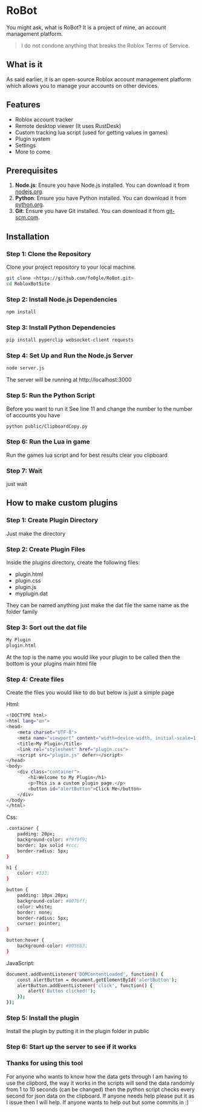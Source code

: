 # RoBot

You might ask, what is RoBot? It is a project of mine, an account management platform.

> I do not condone anything that breaks the Roblox Terms of Service.

## What is it

As said earlier, it is an open-source Roblox account management platform which allows you to manage your accounts on other devices.

## Features

- Roblox account tracker
- Remote desktop viewer (It uses RustDesk)
- Custom tracking lua script (used for getting values in games)
- Plugin system
- Settings
- More to come

## Prerequisites

1. **Node.js**: Ensure you have Node.js installed. You can download it from [nodejs.org](https://nodejs.org/).
2. **Python**: Ensure you have Python installed. You can download it from [python.org](https://www.python.org/).
3. **Git**: Ensure you have Git installed. You can download it from [git-scm.com](https://git-scm.com/).

## Installation

### Step 1: Clone the Repository
Clone your project repository to your local machine.
```sh
git clone <https://github.com/fo0gle/RoBot.git>
cd RobloxBotSite
```

### Step 2: Install Node.js Dependencies
```sh
npm install
```

### Step 3: Install Python Dependencies
```sh
pip install pyperclip websocket-client requests
```

### Step 4: Set Up and Run the Node.js Server
```sh
node server.js
```

The server will be running at http://localhost:3000

### Step 5: Run the Python Script

Before you want to run it See line 11 and change the number to the number of accounts you have
```sh
python public/ClipboardCopy.py
```

### Step 6: Run the Lua in game
Run the games lua script and for best results clear you clipboard

### Step 7: Wait
just wait

## How to make custom plugins 

### Step 1: Create Plugin Directory
Just make the directory

### Step 2: Create Plugin Files

Inside the plugins directory, create the following files:

* plugin.html
* plugin.css
* plugin.js
* myplugin.dat

They can be named anything just make the dat file the same name as the folder family

### Step 3: Sort out the dat file
```sh
My Plugin
plugin.html
```
At the top is the name you would like your plugin to be called then the bottom is your plugins main html file

### Step 4: Create files

Create the files you would like to do but below is just a simple page

Html:

```sh
<!DOCTYPE html>
<html lang="en">
<head>
    <meta charset="UTF-8">
    <meta name="viewport" content="width=device-width, initial-scale=1.0">
    <title>My Plugin</title>
    <link rel="stylesheet" href="plugin.css">
    <script src="plugin.js" defer></script>
</head>
<body>
    <div class="container">
        <h1>Welcome to My Plugin</h1>
        <p>This is a custom plugin page.</p>
        <button id="alertButton">Click Me</button>
    </div>
</body>
</html>
```

Css:
```sh
.container {
    padding: 20px;
    background-color: #f9f9f9;
    border: 1px solid #ccc;
    border-radius: 5px;
}

h1 {
    color: #333;
}

button {
    padding: 10px 20px;
    background-color: #007bff;
    color: white;
    border: none;
    border-radius: 5px;
    cursor: pointer;
}

button:hover {
    background-color: #0056b3;
}
```

JavaScript:
```sh
document.addEventListener('DOMContentLoaded', function() {
    const alertButton = document.getElementById('alertButton');
    alertButton.addEventListener('click', function() {
        alert('Button clicked!');
    });
});
```

### Step 5: Install the plugin
Install the plugin by putting it in the plugin folder in public 

### Step 6: Start up the server to see if it works



### Thanks for using this tool 

For anyone who wants to know how the data gets through I am having to use the clipbord, the way it works in the scripts will send the data randomly from 1 to 10 seconds (can be changed) then the python script checks every second for json data on the clipboard. If anyone needs help please put it as I issue then I will help. If anyone wants to help out but some commits in :)
